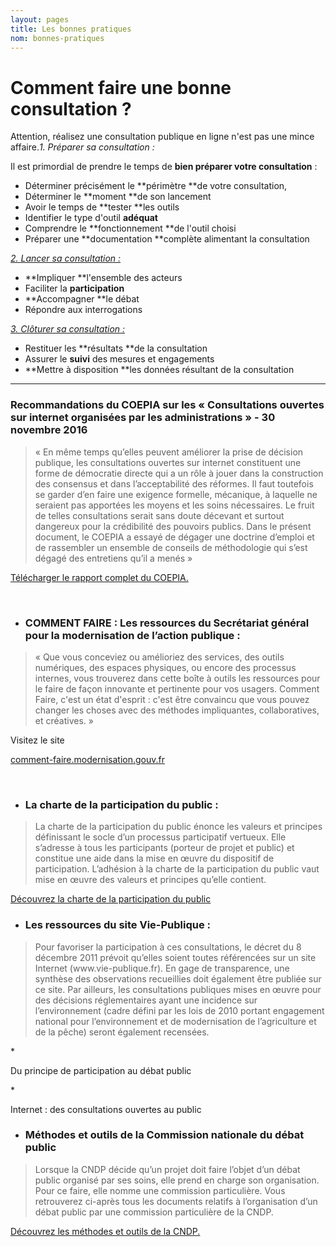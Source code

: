 ```yaml
---
layout: pages
title: Les bonnes pratiques
nom: bonnes-pratiques
---
```



# Comment faire une bonne consultation ?

Attention, réalisez une consultation publique en ligne n'est pas une mince affaire._*1. Préparer sa consultation :*_

Il est primordial de prendre le temps de **bien préparer votre consultation** :
* Déterminer précisément le **périmètre **de votre consultation,
* Déterminer le **moment **de son lancement
* Avoir le temps de **tester **les outils
* Identifier le type d'outil **adéquat**
* Comprendre le **fonctionnement **de l'outil choisi
* Préparer une **documentation **complète alimentant la consultation

<u><i>2. Lancer sa consultation :</i></u>
* **Impliquer **l'ensemble des acteurs
* Faciliter la **participation**
* **Accompagner **le débat
* Répondre aux interrogations

<u><i>3. Clôturer sa consultation :</i></u>
* Restituer les **résultats **de la consultation
* Assurer le **suivi** des mesures et engagements
* **Mettre à disposition **les données résultant de la consultation
<hr>

### Recommandations du COEPIA sur les « Consultations ouvertes sur internet organisées par les administrations » - 30 novembre 2016
<blockquote><p>«&nbsp;En même temps qu’elles peuvent améliorer la prise de décision publique, les consultations ouvertes sur internet constituent une forme de démocratie directe qui a un rôle à jouer dans la construction des consensus et dans l’acceptabilité des réformes. Il faut toutefois se garder d’en faire une exigence formelle, mécanique, à laquelle ne seraient pas apportées les moyens et les soins nécessaires. Le fruit de telles consultations serait sans doute décevant et surtout dangereux pour la crédibilité des pouvoirs publics. Dans le présent document, le COEPIA a essayé de dégager une doctrine d’emploi et de rassembler un ensemble de conseils de méthodologie qui s’est dégagé des entretiens qu’il a menés&nbsp;»</p></blockquote>

<a href="http://www.gouvernement.fr/sites/default/files/contenu/piece-jointe/2016/12/coepia_consultations_ouvertes_sur_internet_2016.pdf">Télécharger le rapport complet du COEPIA.</a>

<a href="http://www.gouvernement.fr/sites/default/files/contenu/piece-jointe/2016/12/coepia_consultations_ouvertes_sur_internet_2016.pdf"><br></a>
* <h3>COMMENT FAIRE : Les ressources du Secrétariat général pour la modernisation de l’action publique : </h3>
<blockquote><p>«&nbsp;Que vous conceviez ou amélioriez des services, des outils numériques, des espaces physiques, ou encore des processus internes, vous trouverez dans cette boîte à outils les ressources pour le faire de façon innovante et pertinente pour vos usagers. Comment Faire, c'est un état d'esprit : c'est être convaincu que vous pouvez changer les choses avec des méthodes impliquantes, collaboratives, et créatives.&nbsp;»</p></blockquote>

Visitez le site

<a href="http://comment-faire.modernisation.gouv.fr/">comment-faire.modernisation.gouv.fr</a>

<a href="http://comment-faire.modernisation.gouv.fr/"><br></a>
* <h3>La charte de la participation du public :</h3>
<blockquote><p>La charte de la participation du public énonce les valeurs et principes définissant le socle d’un processus participatif vertueux. Elle s’adresse à tous les participants (porteur de projet et public) et constitue une aide dans la mise en œuvre du dispositif de participation. L’adhésion à la charte de la participation du public vaut mise en œuvre des valeurs et principes qu’elle contient.</p></blockquote>
<a href="http://www.developpement-durable.gouv.fr/charte-participation-du-public">Découvrez la charte de la participation du public</a>




* <h3>Les ressources du site Vie-Publique :</h3>
<blockquote><p>Pour favoriser la participation à ces consultations, le décret du 8 décembre 2011 prévoit qu’elles soient toutes référencées sur un site Internet (www.vie-publique.fr). En gage de transparence, une synthèse des observations recueillies doit également être publiée sur ce site. Par ailleurs, les consultations publiques mises en œuvre pour des décisions réglementaires ayant une incidence sur l’environnement (cadre défini par les lois de 2010 portant engagement national pour l’environnement et de modernisation de l’agriculture et de la pêche) seront également recensées.</p></blockquote>
* <p>Du principe de participation au débat public</p>
* <p>Internet : des consultations ouvertes au public</p>

* <h3>Méthodes et outils de la Commission nationale du débat public</h3>
<blockquote>Lorsque la CNDP décide qu’un projet doit faire l’objet d’un débat public organisé par ses soins, elle prend en charge son organisation. Pour ce faire, elle nomme une commission particulière. Vous retrouverez ci-après tous les documents relatifs à l’organisation d’un débat public par une commission particulière de la CNDP.</blockquote>

<a href="https://www.debatpublic.fr/methodes-outils">Découvrez les méthodes et outils de la CNDP.</a>